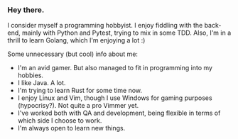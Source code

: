 ### Hey there.

I consider myself a programming hobbyist. I enjoy fiddling with the back-end, mainly with Python and Pytest, trying to mix in some TDD.
Also, I'm in a thrill to learn Golang, which I'm enjoying a lot :)

Some unnecessary (but cool) info about me:
- I'm an avid gamer. But also managed to fit in programming into my hobbies.
- I like Java. A lot.
- I'm trying to learn Rust for some time now.
- I enjoy Linux and Vim, though I use Windows for gaming purposes (hypocrisy?). Not quite a pro Vimmer yet.
- I've worked both with QA and development, being flexible in terms of which side I choose to work.
- I'm always open to learn new things.
